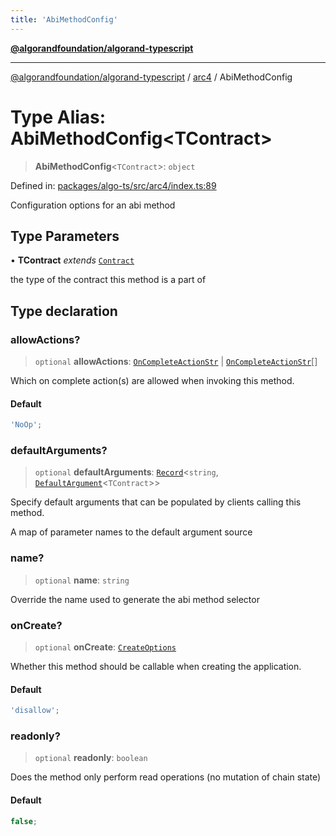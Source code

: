 ```yaml
---
title: 'AbiMethodConfig'
---
```


[**@algorandfoundation/algorand-typescript**](../../README.md)

---

[@algorandfoundation/algorand-typescript](../../README.md) / [arc4](../README.md) / AbiMethodConfig

# Type Alias: AbiMethodConfig\<TContract\>

> **AbiMethodConfig**\<`TContract`\>: `object`

Defined in: [packages/algo-ts/src/arc4/index.ts:89](https://github.com/algorandfoundation/puya-ts/blob/main/packages/algo-ts/src/arc4/index.ts#L89)

Configuration options for an abi method

## Type Parameters

• **TContract** _extends_ [`Contract`](../classes/Contract.md)

the type of the contract this method is a part of

## Type declaration

### allowActions?

> `optional` **allowActions**: [`OnCompleteActionStr`](OnCompleteActionStr.md) \| [`OnCompleteActionStr`](OnCompleteActionStr.md)[]

Which on complete action(s) are allowed when invoking this method.

#### Default

```ts
'NoOp';
```

### defaultArguments?

> `optional` **defaultArguments**: [`Record`](../../index/-internal-/type-aliases/Record.md)\<`string`, [`DefaultArgument`](DefaultArgument.md)\<`TContract`\>\>

Specify default arguments that can be populated by clients calling this method.

A map of parameter names to the default argument source

### name?

> `optional` **name**: `string`

Override the name used to generate the abi method selector

### onCreate?

> `optional` **onCreate**: [`CreateOptions`](CreateOptions.md)

Whether this method should be callable when creating the application.

#### Default

```ts
'disallow';
```

### readonly?

> `optional` **readonly**: `boolean`

Does the method only perform read operations (no mutation of chain state)

#### Default

```ts
false;
```
